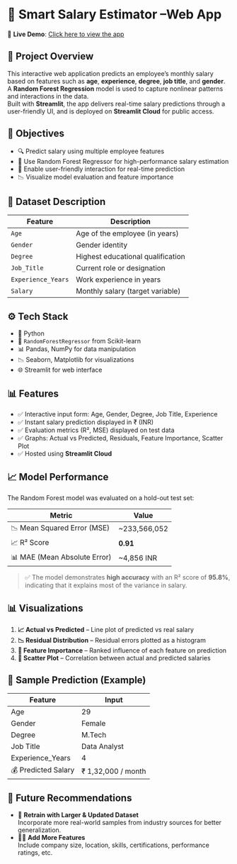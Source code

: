 # 💼 Smart Salary Estimator –Web App

📍 **Live Demo**: [Click here to view the app](https://employee-salary-predictor-app.streamlit.app/) 

## 📌 Project Overview

This interactive web application predicts an employee’s monthly salary based on features such as **age**, **experience**, **degree**, **job title**, and **gender**.  
A **Random Forest Regression** model is used to capture nonlinear patterns and interactions in the data.  
Built with **Streamlit**, the app delivers real-time salary predictions through a user-friendly UI, and is deployed on **Streamlit Cloud** for public access.

## 🎯 Objectives

- 🔍 Predict salary using multiple employee features  
- 🧠 Use Random Forest Regressor for high-performance salary estimation  
- 💬 Enable user-friendly interaction for real-time prediction  
- 📉 Visualize model evaluation and feature importance  

## 📁 Dataset Description

| Feature            | Description                            |
|--------------------|----------------------------------------|
| `Age`              | Age of the employee (in years)         |
| `Gender`           | Gender identity                        |
| `Degree`           | Highest educational qualification      |
| `Job_Title`        | Current role or designation            |
| `Experience_Years` | Work experience in years               |
| `Salary`           | Monthly salary (target variable)       |

## ⚙️ Tech Stack

- 🐍 Python  
- 🌲 `RandomForestRegressor` from Scikit-learn  
- 📊 Pandas, NumPy for data manipulation  
- 📉 Seaborn, Matplotlib for visualizations  
- 🌐 Streamlit for web interface  

## 📊 Features

- ✅ Interactive input form: Age, Gender, Degree, Job Title, Experience  
- ✅ Instant salary prediction displayed in ₹ (INR)  
- ✅ Evaluation metrics (R², MSE) displayed on test data  
- ✅ Graphs: Actual vs Predicted, Residuals, Feature Importance, Scatter Plot  
- ✅ Hosted using **Streamlit Cloud**

## 📈 Model Performance

The Random Forest model was evaluated on a hold-out test set:

| Metric                   | Value          |
|---------------------------|----------------|
| 📉 Mean Squared Error (MSE) | ~233,566,052    |
| 📈 R² Score                | **0.91**       |
| 📊 MAE (Mean Absolute Error) | ~4,856 INR      |

> ✅ The model demonstrates **high accuracy** with an R² score of **95.8%**, indicating that it explains most of the variance in salary.

## 📊 Visualizations

1. **📈 Actual vs Predicted** – Line plot of predicted vs real salary  
2. **📉 Residual Distribution** – Residual errors plotted as a histogram  
3. **🌟 Feature Importance** – Ranked influence of each feature on prediction  
4. **🔵 Scatter Plot** – Correlation between actual and predicted salaries  

## 🧪 Sample Prediction (Example)

| Feature             | Input           |
|---------------------|-----------------|
| Age                 | 29              |
| Gender              | Female          |
| Degree              | M.Tech          |
| Job Title           | Data Analyst    |
| Experience_Years    | 4               |
| 💰 Predicted Salary | ₹ 1,32,000 / month |

## 🔮 Future Recommendations
- 🔁 **Retrain with Larger & Updated Dataset**  
  Incorporate more real-world samples from industry sources for better generalization.
- 🧑‍💼 **Add More Features**  
  Include company size, location, skills, certifications, performance ratings, etc.
